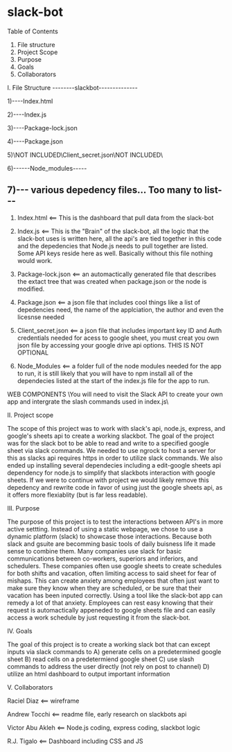 # slack-bot

Table of Contents 
1. File structure
2. Project Scope
3. Purpose
4. Goals
5. Collaborators

I. File Structure
--------slackbot--------------

1)----Index.html

2)----Index.js

3)----Package-lock.json

4)----Package.json

5)\NOT INCLUDED\Client_secret.json\NOT INCLUDED\

6)------Node_modules-----

7)--- various depedency files... Too many to list---
  -------------------------------------------------------------------------
1) Index.html <== This is the dashboard that pull data from the slack-bot

2) Index.js <== This is the "Brain" of the slack-bot, all the logic that the slack-bot uses is written here, all the api's
  are tied together in this code and the depedencies that Node.js needs to pull together are listed. Some API keys reside 
  here as well. Basically without this file nothing would work. 
  
3) Package-lock.json <== an automactically generated file that describes the extact tree that was created when package.json
   or the node is modified.
   
4) Package.json <== a json file that includes cool things like a list of depedencies need, the name of the applciation, the 
  author and even the licesnse needed 
  
5) Client_secret.json <== a json file that includes important key ID and Auth credentials needed for acess to google sheet, 
   you must creat you own json file by accessing your google drive api options. THIS IS NOT OPTIONAL
   
6) Node_Modules <== a folder full of the node modules needed for the app to run, it is still likely that you will have to npm 
  install all of the dependecies listed at the start of the index.js file for the app to run.
  
 WEB COMPONENTS \You will need to visit the Slack API to create your own app and intergrate the slash commands used in index.js\
  
II. Project scope 

The scope of this project was to work with slack's api, node.js, express, and google's sheets api to create a working slackbot.
The goal of the project was for the slack bot to be able to read and write to a specified google sheet via slack commands. We 
needed to use ngrock to host a server for this as slacks api requires https in order to utilize slack commands. We also ended up installing several dependecies including a edit-google sheets api dependency for node.js to simplify that slackbots interaction 
with google sheets. If we were to continue with project we would likely remove this depedency and rewrite code in favor of using 
just the google sheets api, as it offers more flexiablity (but is far less readable). 

III. Purpose

The purpose of this project is to test the interactions between API's in more active settting. Instead of using a static webpage, we chose to use a dynamic platform (slack) to showcase those interactions. Because both slack and gsuite are becomming basic tools of 
daily buisness life it made sense to combine them. Many companies use slack for basic communications between co-workers, superiors and inferiors, and schedulers. These companies often use google sheets to create schedules for both shifts and vacation, often limiting access to said sheet for fear of mishaps. This can create anxiety among employees that often just want to make sure they know when they are scheduled, or be sure that their vacation has been inputed correctly. Using a tool like the slack-bot app can remedy a lot of that anxiety. Employees can rest easy knowing that their request is automactically appeneded to google sheets file and can easily access a work schedule by just requesting it from the slack-bot. 

IV. Goals

The goal of this project is to create a working slack bot that can except inputs via slack commands to
A) generate cells on a predetermined google sheet
B) read cells on a predetermiend google sheet
C) use slash commands to address the user directly (not rely on post to channel)
D) utilize an html dashboard to output important information

V. Collaborators

Raciel Diaz <== wireframe

Andrew Tocchi <== readme file, early research on slackbots api

Victor Abu Akleh <== Node.js coding, express coding, slackbot logic

R.J. Tigalo <== Dashboard including CSS and JS 
